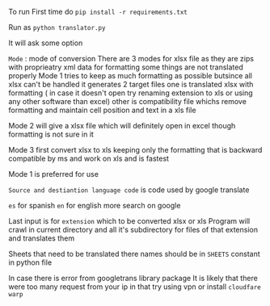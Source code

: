 To run First time do 
` pip install -r requirements.txt `


Run as 
`python translator.py `


It will ask some option

`Mode` : mode of conversion 
There are 3 modes  for xlsx file as they are zips with proprieatry xml data for formatting some things are not translated properly
Mode 1 tries to keep as much formatting as possible butsince all xlsx can't be handled
it generates 2 target files one is translated xlsx with formatting ( in case it doesn't open try renaming extension to xls or using any other software than excel)
other is compatibility file whichs remove formatting and maintain cell position and text in a xls file

Mode 2 will give a xlsx file which will definitely open in excel though formatting is not sure in it

Mode 3 first convert xlsx to xls keeping only the formatting that is backward compatible by ms and work on xls and is fastest

Mode 1 is preferred for use

`Source and destiantion language code` is code used by google translate  

`es` for spanish
`en` for english
more search on google

Last input is for `extension` which to be converted xlsx or xls
Program will crawl in current directory and all it's subdirectory for files of that extension and translates them



Sheets that need to be translated there names should be in `SHEETS` constant in python file


In case there is error from googletrans library package It is likely that there were too many request from your ip in that try using vpn or install `cloudfare warp`
